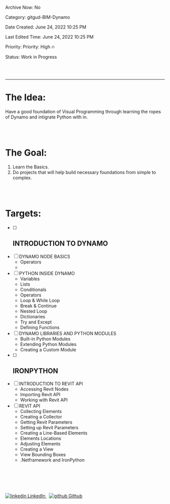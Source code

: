 Archive Now: No

Category: gitgud-BIM-Dynamo

Date Created: June 24, 2022 10:25 PM

Last Edited Time: June 24, 2022 10:25 PM

Priority: Priority: High 🔥

Status: Work in Progress


<br>
</br>

---
# The Idea:

Have a good foundation of Visual Programming through learning the ropes of Dynamo and intigrate Python with in.

<br>
</br>

# The Goal:

1. Learn the Basics.
2. Do projects that will help build necessary foundations from simple to complex.

<br>
</br>

# Targets:

- [ ]  INTRODUCTION TO DYNAMO
    - 
- [ ]  DYNAMO NODE BASICS
    - Operators
    - 
- [ ]  PYTHON INSIDE DYNAMO
    - Variables
    - Lists
    - Conditionals
    - Operators
    - Loop & While Loop
    - Break & Continue
    - Nested Loop
    - Dictionaries
    - Try and Except
    - Defining Functions
- [ ]  DYNAMO LIBRARIES AND PYTHON MODULES
    - Built-in Python Modules
    - Extending Python Modules
    - Creating a Custom Module
- [ ]  IRONPYTHON
    - 
- [ ]  INTRODUCTION TO REVIT API
    - Accessing Revit Nodes
    - Importing Revit API
    - Working with Revit API
- [ ]  REVIT API
    - Collecting Elements
    - Creating a Collector
    - Getting Revit Parameters
    - Setting up Revit Parameters
    - Creating a Line-Based Elements
    - Elements Locations
    - Adjusting Elements
    - Creating a View
    - View Bounding Boxes
    - .Netframework and IronPython



<br>
</br>
<br>
</br>
<p>
  <a href="https://www.linkedin.com/in/binoootuliao/" rel="nofollow noreferrer">
    <img src="https://i.stack.imgur.com/gVE0j.png" alt="linkedin"> LinkedIn
  </a> &nbsp; 
  <a href="https://github.com/melbinoooo" rel="nofollow noreferrer">
    <img src="https://i.stack.imgur.com/tskMh.png" alt="github"> Github
  </a>
</p>

